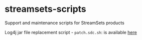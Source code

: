 # streamsets-scripts
Support and maintenance scripts for StreamSets products

Log4j jar file replacement script - `patch.sdc.sh`: is available [here](https://github.com/streamsets/streamsets-scripts/blob/main/bash/patch/log4j)

